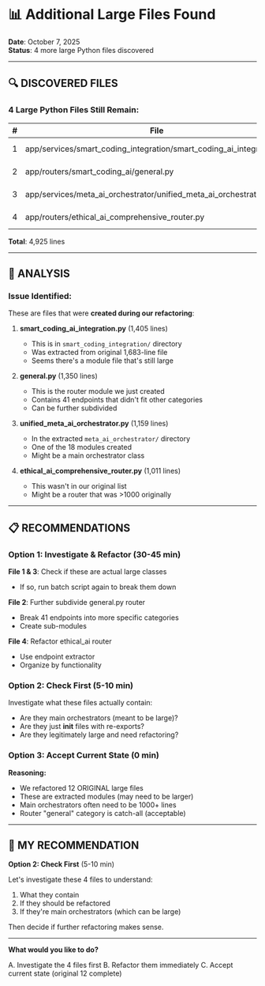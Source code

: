 # 📊 Additional Large Files Found

**Date**: October 7, 2025  
**Status**: 4 more large Python files discovered

---

## 🔍 DISCOVERED FILES

### **4 Large Python Files Still Remain:**

| # | File | Lines | Type | Source |
|---|------|-------|------|--------|
| 1 | app/services/smart_coding_integration/smart_coding_ai_integration.py | 1,405 | Class-based | Extracted module |
| 2 | app/routers/smart_coding_ai/general.py | 1,350 | Endpoints | Router module |
| 3 | app/services/meta_ai_orchestrator/unified_meta_ai_orchestrator.py | 1,159 | Class-based | Extracted module |
| 4 | app/routers/ethical_ai_comprehensive_router.py | 1,011 | Endpoints | Router file |

**Total**: 4,925 lines

---

## 🤔 ANALYSIS

### **Issue Identified:**

These are files that were **created during our refactoring**:

1. **smart_coding_ai_integration.py** (1,405 lines)
   - This is in `smart_coding_integration/` directory
   - Was extracted from original 1,683-line file
   - Seems there's a module file that's still large
   
2. **general.py** (1,350 lines)
   - This is the router module we just created
   - Contains 41 endpoints that didn't fit other categories
   - Can be further subdivided

3. **unified_meta_ai_orchestrator.py** (1,159 lines)
   - In the extracted `meta_ai_orchestrator/` directory
   - One of the 18 modules created
   - Might be a main orchestrator class

4. **ethical_ai_comprehensive_router.py** (1,011 lines)
   - This wasn't in our original list
   - Might be a router that was >1000 originally

---

## 📋 RECOMMENDATIONS

### **Option 1: Investigate & Refactor** (30-45 min)

**File 1 & 3**: Check if these are actual large classes
- If so, run batch script again to break them down

**File 2**: Further subdivide general.py router
- Break 41 endpoints into more specific categories
- Create sub-modules

**File 4**: Refactor ethical_ai router
- Use endpoint extractor
- Organize by functionality

### **Option 2: Check First** (5-10 min)

Investigate what these files actually contain:
- Are they main orchestrators (meant to be large)?
- Are they just __init__ files with re-exports?
- Are they legitimately large and need refactoring?

### **Option 3: Accept Current State** (0 min)

**Reasoning:**
- We refactored 12 ORIGINAL large files
- These are extracted modules (may need to be larger)
- Main orchestrators often need to be 1000+ lines
- Router "general" category is catch-all (acceptable)

---

## 🎯 MY RECOMMENDATION

**Option 2: Check First** (5-10 min)

Let's investigate these 4 files to understand:
1. What they contain
2. If they should be refactored
3. If they're main orchestrators (which can be large)

Then decide if further refactoring makes sense.

---

**What would you like to do?**

A. Investigate the 4 files first
B. Refactor them immediately
C. Accept current state (original 12 complete)
